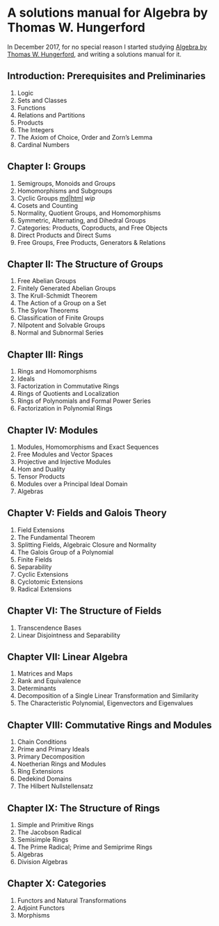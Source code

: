 # A solutions manual for Algebra by Thomas W. Hungerford
In December 2017, for no special reason I started studying
[Algebra by Thomas W. Hungerford](https://www.amazon.com/Algebra-Graduate-Texts-Mathematics-v/dp/0387905189),
and writing a solutions manual for it.

## Introduction: Prerequisites and Preliminaries
1. Logic
2. Sets and Classes
3. Functions
4. Relations and Partitions
5. Products
6. The Integers
7. The Axiom of Choice, Order and Zorn’s Lemma
8. Cardinal Numbers
## Chapter I: Groups
1. Semigroups, Monoids and Groups
2. Homomorphisms and Subgroups
3. Cyclic Groups [md](chap-1-3.md)|[html](https://rawgit.com/9beach/hungerford-algebra-solutions/master/chap-1-3.md.html) _wip_
4. Cosets and Counting
5. Normality, Quotient Groups, and Homomorphisms
6. Symmetric, Alternating, and Dihedral Groups
7. Categories: Products, Coproducts, and Free Objects
8. Direct Products and Direct Sums
9. Free Groups, Free Products, Generators & Relations
## Chapter II: The Structure of Groups
1. Free Abelian Groups
2. Finitely Generated Abelian Groups
3. The Krull-Schmidt Theorem
4. The Action of a Group on a Set
5. The Sylow Theorems
6. Classification of Finite Groups
7. Nilpotent and Solvable Groups
8. Normal and Subnormal Series
## Chapter III: Rings
1. Rings and Homomorphisms
2. Ideals
3. Factorization in Commutative Rings
4. Rings of Quotients and Localization
5. Rings of Polynomials and Formal Power Series
6. Factorization in Polynomial Rings
## Chapter IV: Modules
1. Modules, Homomorphisms and Exact Sequences
2. Free Modules and Vector Spaces
3. Projective and Injective Modules
4. Hom and Duality
5. Tensor Products
6. Modules over a Principal Ideal Domain
7. Algebras
## Chapter V: Fields and Galois Theory
1. Field Extensions
2. The Fundamental Theorem
3. Splitting Fields, Algebraic Closure and Normality
4. The Galois Group of a Polynomial
5. Finite Fields
6. Separability
7. Cyclic Extensions
8. Cyclotomic Extensions
9. Radical Extensions
## Chapter VI: The Structure of Fields
1. Transcendence Bases
2. Linear Disjointness and Separability
## Chapter VII: Linear Algebra
1. Matrices and Maps
2. Rank and Equivalence
3. Determinants
4. Decomposition of a Single Linear Transformation and Similarity
5. The Characteristic Polynomial, Eigenvectors and Eigenvalues
## Chapter VIII: Commutative Rings and Modules
1. Chain Conditions
2. Prime and Primary Ideals
3. Primary Decomposition
4. Noetherian Rings and Modules
5. Ring Extensions
6. Dedekind Domains
7. The Hilbert Nullstellensatz
## Chapter IX: The Structure of Rings
1. Simple and Primitive Rings
2. The Jacobson Radical
3. Semisimple Rings
4. The Prime Radical; Prime and Semiprime Rings
5. Algebras
6. Division Algebras
## Chapter X: Categories
1. Functors and Natural Transformations
2. Adjoint Functors
3. Morphisms
